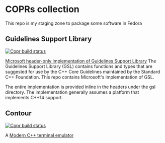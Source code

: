 # COPRs collection

This repo is my staging zone to package some software in Fedora

## Guidelines Support Library

[![Copr build status](https://copr.fedorainfracloud.org/coprs/gagbo/contour/package/guidelines-support-lib-devel/status_image/last_build.png)](https://copr.fedorainfracloud.org/coprs/gagbo/contour/package/guidelines-support-lib-devel/)

[Microsoft header-only implementation of Guidelines Support Library](https://github.com/microsoft/GSL)
The Guidelines Support Library (GSL) contains functions and types that are
suggested for use by the C++ Core Guidelines maintained by the Standard C++ Foundation.
This repo contains Microsoft's implementation of GSL.

The entire implementation is provided inline in the headers under the gsl directory.
The implementation generally assumes a platform that implements C++14 support.

## Contour

[![Copr build status](https://copr.fedorainfracloud.org/coprs/gagbo/contour/package/contour/status_image/last_build.png)](https://copr.fedorainfracloud.org/coprs/gagbo/contour/package/contour/)

A [Modern C++ terminal emulator](https://github.com/contour-terminal/contour)
